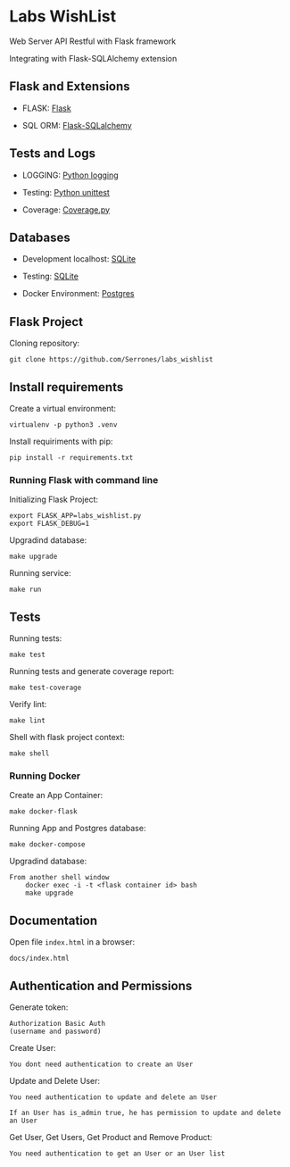 # Labs WishList

Web Server API Restful with Flask framework

Integrating with Flask-SQLAlchemy extension

## Flask and Extensions

- FLASK: [Flask](http://flask.pocoo.org/)

- SQL ORM: [Flask-SQLalchemy](http://flask-sqlalchemy.pocoo.org/2.3/)

## Tests and Logs

- LOGGING: [Python logging](https://docs.python.org/3/library/logging.html)

- Testing: [Python unittest](https://docs.python.org/3/library/unittest.html)

- Coverage: [Coverage.py](https://docs.python.org/3/library/unittest.html)

## Databases

- Development localhost: [SQLite](https://www.sqlite.org/docs.html)

- Testing: [SQLite](https://www.sqlite.org/docs.html)

- Docker Environment: [Postgres](https://www.postgresql.org/)

## Flask Project

Cloning repository:
```
git clone https://github.com/Serrones/labs_wishlist
```
## Install requirements

Create a virtual environment:
```
virtualenv -p python3 .venv
```
Install requiriments with pip:
```
pip install -r requirements.txt
```

### Running Flask with command line

Initializing Flask Project:
```
export FLASK_APP=labs_wishlist.py
export FLASK_DEBUG=1
```
Upgradind database:
```
make upgrade
```
Running service:
```
make run
```

## Tests

Running tests:
```
make test
```
Running tests and generate coverage report:
```
make test-coverage
```
Verify lint:
```
make lint
```
Shell with flask project context:
```
make shell
```
### Running Docker

Create an App Container:
```
make docker-flask
```
Running App and Postgres database:
```
make docker-compose
```
Upgradind database:
```
From another shell window
    docker exec -i -t <flask container id> bash
    make upgrade
```
## Documentation

Open file `index.html` in a browser:
```
docs/index.html
```

## Authentication and Permissions

Generate token:
```
Authorization Basic Auth
(username and password)
```
Create User:
```
You dont need authentication to create an User
```
Update and Delete User:
```
You need authentication to update and delete an User 

If an User has is_admin true, he has permission to update and delete an User
```
Get User, Get Users, Get Product and Remove Product:
```
You need authentication to get an User or an User list 
```
